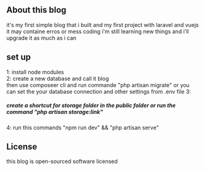 ## About this blog

it's my first simple blog that i built and my first project with laravel and vuejs 
it may containe erros or mess coding
i'm still learning new things and i'll upgrade it as much as i can

## set up
1: install node modules <br>
2: create a new database and call it blog <br>
then use composeer cli and run commande "php artisan migrate"
or you can set the your database connection and other settings from .env file 
3: <h5>create a shortcut for storage folder in the public folder
    or run the command "php artisan storage:link" </h5>
4: run this commands "npm run dev" && "php artisan serve"



## License

this blog is open-sourced software licensed
